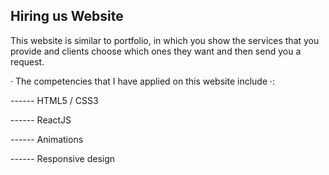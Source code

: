 ## Hiring us Website 
This website is similar to portfolio, in which you show the services that you provide and clients choose which ones they want and then send you a request.

· The competencies that I have applied on this website include ·:

------ HTML5 / CSS3

------ ReactJS

------ Animations

------ Responsive design

